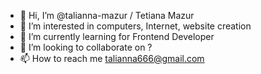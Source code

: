 - 👋 Hi, I’m @talianna-mazur / Tetiana Mazur 
- 👀 I’m interested in computers, Internet, website creation 
- 🌱 I’m currently learning for Frontend Developer
- 💞️ I’m looking to collaborate on ?
- 📫 How to reach me talianna666@gmail.com

<!---
talianna-mazur/talianna-mazur is a ✨ special ✨ repository because its `README.md` (this file) appears on your GitHub profile.
You can click the Preview link to take a look at your changes.
--->
